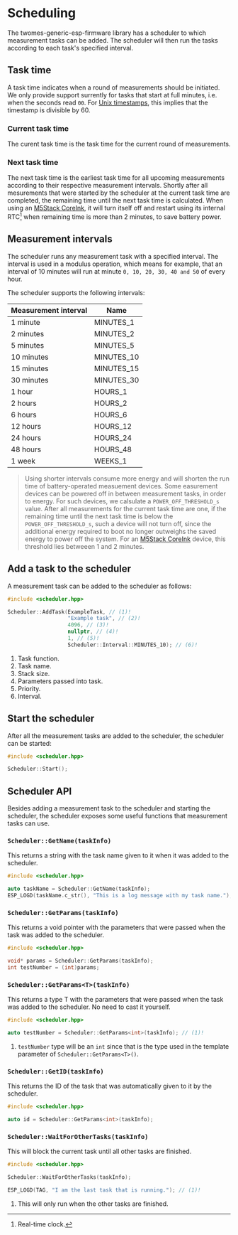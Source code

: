 # Scheduling

The twomes-generic-esp-firmware library has a scheduler to which measurement tasks can be added. The scheduler will then run the tasks according to each task's specified interval.

## Task time

A task time indicates when a round of measurements should be initiated. We only provide support surrently for tasks that start at full minutes, i.e. when the seconds read `00`. For [Unix timestamps](https://en.wikipedia.org/wiki/Unix_time), this implies that the timestamp is divisible by 60. 

### Current task time

The curent task time is the task time for the current round of measurements. 

### Next task time

The next task time is the earliest task time for all upcoming measurements according to their respective measurement intervals. Shortly after all mesurements that were started by the scheduler at the current task time are completed, the remaining time until the next task time is calculated. When using an [M5Stack CoreInk](https://github.com/m5stack/M5-CoreInk), it will turn itself off and restart using its internal RTC[^rtc] when remaining time is more than 2 minutes, to save battery power.

[^rtc]: Real-time clock.

## Measurement intervals

The scheduler runs any measurement task with a specified interval. The interval is used in a modulus operation, which means for example, that an interval of 10 minutes will run at minute `0, 10, 20, 30, 40 and 50` of every hour.

The scheduler supports the following intervals:

| Measurement interval   | Name       |
|------------|------------|
| 1 minute   | MINUTES_1  |
| 2 minutes  | MINUTES_2  |
| 5 minutes  | MINUTES_5  |
| 10 minutes | MINUTES_10 |
| 15 minutes | MINUTES_15 |
| 30 minutes | MINUTES_30 |
| 1 hour     | HOURS_1    |
| 2 hours    | HOURS_2    |
| 6 hours    | HOURS_6    |
| 12 hours   | HOURS_12   |
| 24 hours   | HOURS_24   |
| 48 hours   | HOURS_48   |
| 1 week     | WEEKS_1    |

> Using shorter intervals consume more energy and will shorten the run time of battery-operated measuement devices. Some easurement devices can be powered off in between measurement tasks, in order to energy. For such devices, we calsulate a `POWER_OFF_THRESHOLD_s` value. After all measurements for the current task time are one, if the remaining time until the next task time is below the  `POWER_OFF_THRESHOLD_s`, such a device will not turn off, since the additional energy required to boot no longer outweighs the saved energy to power off the system. For an [M5Stack CoreInk](https://github.com/m5stack/M5-CoreInk) device, this threshold lies betweeen 1 and 2 minutes.

## Add a task to the scheduler

A measurement task can be added to the scheduler as follows:

```cpp title="Example: adding a task to the scheduler"
#include <scheduler.hpp>

Scheduler::AddTask(ExampleTask, // (1)!
	               "Example task", // (2)!
	               4096, // (3)!
	               nullptr, // (4)!
	               1, // (5)!
	               Scheduler::Interval::MINUTES_10); // (6)!
```

1. Task function.
2. Task name.
3. Stack size.
4. Parameters passed into task.
5. Priority.
6. Interval.

## Start the scheduler

After all the measurement tasks are added to the scheduler, the scheduler can be started:

```cpp title="Example: atarting the scheduler"
#include <scheduler.hpp>

Scheduler::Start();
```

## Scheduler API

Besides adding a measurement task to the scheduler and starting the scheduler, the scheduler exposes some useful functions that measurement tasks can use.

### `Scheduler::GetName(taskInfo)`

This returns a string with the task name given to it when it was added to the scheduler.

```cpp title="Example: get the task name from the scheduler"
#include <scheduler.hpp>

auto taskName = Scheduler::GetName(taskInfo);
ESP_LOGD(taskName.c_str(), "This is a log message with my task name.");
```

### `Scheduler::GetParams(taskInfo)`

This returns a void pointer with the parameters that were passed when the task was added to the scheduler.

```cpp title="Example: get the task parameters from the scheduler"
#include <scheduler.hpp>

void* params = Scheduler::GetParams(taskInfo);
int testNumber = (int)params;
```

### `Scheduler::GetParams<T>(taskInfo)`

This returns a type T with the parameters that were passed when the task was added to the scheduler. No need to cast it yourself.

```cpp title="Example: get the task parameters from the scheduler without needing to cast"
#include <scheduler.hpp>

auto testNumber = Scheduler::GetParams<int>(taskInfo); // (1)!
```

1. `testNumber` type will be an `int` since that is the type used in the template parameter of `Scheduler::GetParams<T>()`.

### `Scheduler::GetID(taskInfo)`

This returns the ID of the task that was automatically given to it by the scheduler.

```cpp title="Example: get the task ID from the scheduler"
#include <scheduler.hpp>

auto id = Scheduler::GetParams<int>(taskInfo);
```

### `Scheduler::WaitForOtherTasks(taskInfo)`

This will block the current task until all other tasks are finished.

```cpp title="Example: wait for all other tasks to finish"
#include <scheduler.hpp>

Scheduler::WaitForOtherTasks(taskInfo);

ESP_LOGD(TAG, "I am the last task that is running."); // (1)!
```

1. This will only run when the other tasks are finished.
